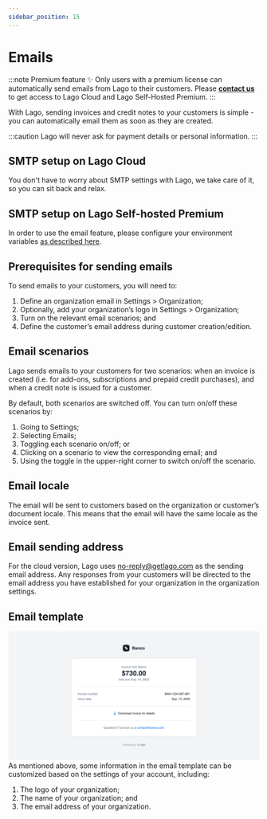 ```yaml
---
sidebar_position: 15
---
```


# Emails
:::note Premium feature ✨
Only users with a premium license can automatically send emails from Lago to their customers. Please **[contact us](mailto:hello@getlago.com)** to get access to Lago Cloud and Lago Self-Hosted Premium.
:::

With Lago, sending invoices and credit notes to your customers is simple - you can automatically email them as soon as they are created.

:::caution
Lago will never ask for payment details or personal information.
:::

## SMTP setup on Lago Cloud
You don't have to worry about SMTP settings with Lago, we take care of it, so you can sit back and relax.

## SMTP setup on Lago Self-hosted Premium
In order to use the email feature, please configure your environment variables [as described here](./self-hosting/docker#smtp-configuration).

## Prerequisites for sending emails
To send emails to your customers, you will need to:

1. Define an organization email in Settings > Organization;
2. Optionally, add your organization’s logo in Settings > Organization;
3. Turn on the relevant email scenarios; and
4. Define the customer’s email address during customer creation/edition.

## Email scenarios
Lago sends emails to your customers for two scenarios: when an invoice is created (i.e. for add-ons, subscriptions and prepaid credit purchases), and when a credit note is issued for a customer.

By default, both scenarios are switched off. You can turn on/off these scenarios by:

1. Going to Settings;
2. Selecting Emails;
3. Toggling each scenario on/off; or
4. Clicking on a scenario to view the corresponding email; and
5. Using the toggle in the upper-right corner to switch on/off the scenario.

## Email locale
The email will be sent to customers based on the organization or customer’s document locale. This means that the email will have the same locale as the invoice sent.

## Email sending address
For the cloud version, Lago uses [no-reply@getlago.com](mailto:no-reply@getlago.com) as the sending email address. Any responses from your customers will be directed to the email address you have established for your organization in the organization settings.

## Email template
![Send invoice by email ](../../static/img/email-template.png)
As mentioned above, some information in the email template can be customized based on the settings of your account, including:

1. The logo of your organization;
2. The name of your organization; and
3. The email address of your organization.